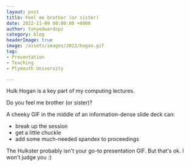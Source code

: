 ```yaml
---
layout: post
title: Feel me brother (or sister)
date: 2022-11-09 00:00:00 +0000
author: tonyedwardspz
category: blog
headerImage: true
image: /assets/images/2022/hogan.gif
tag:
- Presentation
- Teaching
- Plymouth University

---
```


Hulk Hogan is a key part of my computing lectures.

Do you feel me brother (or sister)?

A cheeky GIF in the middle of an information-dense slide deck can:

- break up the session
- get a little chuckle
- add some much-needed spandex to proceedings

The Hulkster probably isn't your go-to presentation GIF. But that's ok. I won't judge you :)
